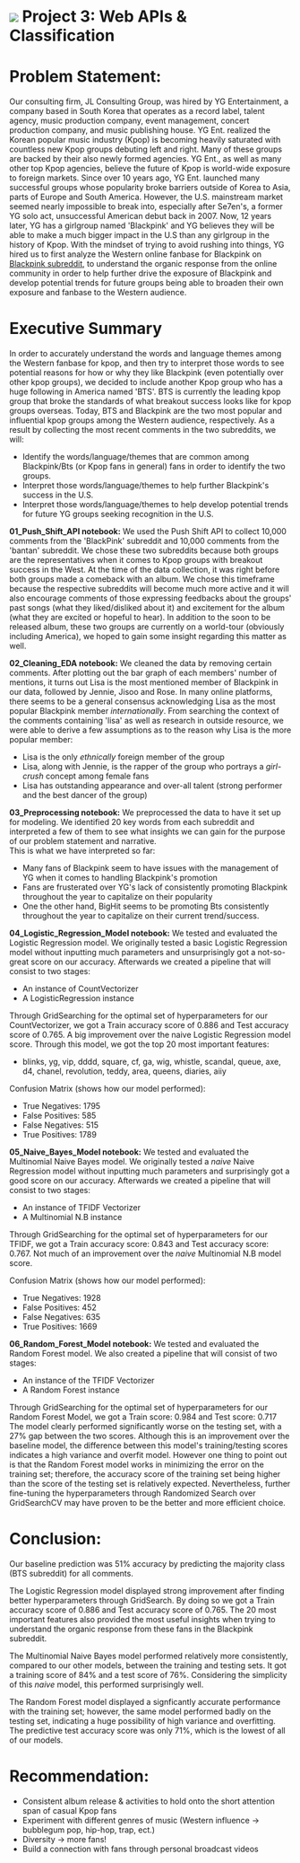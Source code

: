 # ![](https://ga-dash.s3.amazonaws.com/production/assets/logo-9f88ae6c9c3871690e33280fcf557f33.png) Project 3: Web APIs & Classification


# Problem Statement:


Our consulting firm, JL Consulting Group, was hired by YG Entertainment, a company based in South Korea that operates as a record label, talent agency, music production company, event management, concert production company, and music publishing house. YG Ent. realized the Korean popular music industry (Kpop) is becoming heavily saturated with countless new Kpop groups debuting left and right. Many of these groups are backed by their also newly formed agencies. YG Ent., as well as many other top Kpop agencies, believe the future of Kpop is world-wide exposure to foreign markets. Since over 10 years ago, YG Ent. launched many successful groups whose popularity broke barriers outside of Korea to Asia, parts of Europe and South America. However, the U.S. mainstream market seemed nearly impossible to break into, especially after Se7en's, a former YG solo act, unsuccessful American debut back in 2007. Now, 12 years later, YG has a girlgroup named 'Blackpink' and YG believes they will be able to make a much bigger impact in the U.S than any girlgroup in the history of Kpop. With the mindset of trying to avoid rushing into things, YG hired us to first analyze the Western online fanbase for Blackpink on [Blackpink subreddit](https://www.reddit.com/r/BlackPink/), to understand the organic response from the online community in order to help further drive the exposure of Blackpink and develop potential trends for future groups being able to broaden their own exposure and fanbase to the Western audience.


# Executive Summary

In order to accurately understand the words and language themes among the Western fanbase for kpop, and then try to interpret those words to see potential reasons for how or why they like Blackpink (even potentially over other kpop groups), we decided to include another Kpop group who has a huge following in America named 'BTS'. BTS is currently the leading kpop group that broke the standards of what breakout success looks like for kpop groups overseas. Today, BTS and Blackpink are the two most popular and influential kpop groups among the Western audience, respectively. As a result by collecting the most recent comments in the two subreddits, we will:

* Identify the words/language/themes that are common among Blackpink/Bts (or Kpop fans in general) fans in order to identify the two groups.
* Interpret those words/language/themes to help further Blackpink's success in the U.S.
* Interpret those words/language/themes to help develop potential trends for future YG groups seeking recognition in the U.S.

**01_Push_Shift_API notebook:**
We used the Push Shift API to collect 10,000 comments from the 'BlackPink' subreddit and 10,000 comments from the 'bantan' subreddit. We chose these two subreddits because both groups are the representatives when it comes to Kpop groups with breakout success in the West. At the time of the data collection, it was right before both groups made a comeback with an album. We chose this timeframe because the respective subreddits will become much more active and it will also encourage comments of those expressing feedbacks about the groups' past songs (what they liked/disliked about it) and excitement for the album (what they are excited or hopeful to hear). In addition to the soon to be released album, these two groups are currently on a world-tour (obviously including America), we hoped to gain some insight regarding this matter as well. 

**02_Cleaning_EDA notebook:**
We cleaned the data by removing certain comments. After plotting out the bar graph of each members' number of mentions, it turns out Lisa is the most mentioned member of Blackpink in our data, followed by Jennie, Jisoo and Rose. In many online platforms, there seems to be a general consensus acknowledging Lisa as the most popular Blackpink member *internationally*.
From searching the context of the comments containing 'lisa' as well as research in outside resource, we were able to derive a few assumptions as to the reason why Lisa is the more popular member:
* Lisa is the only *ethnically* foreign member of the group
* Lisa, along with Jennie, is the rapper of the group who portrays a *girl-crush* concept among female fans 
* Lisa has outstanding appearance and over-all talent (strong performer and the best dancer of the group)

**03_Preprocessing notebook:**
We preprocessed the data to have it set up for modeling. We identified 20 key words from each subreddit and interpreted a few of them to see what insights we can gain for the purpose of our problem statement and narrative.  
This is what we have interpreted so far:
* Many fans of Blackpink seem to have issues with the management of YG when it comes to handling Blackpink's promotion 
* Fans are frusterated over YG's lack of consistently promoting Blackpink throughout the year to capitalize on their popularity
* One the other hand, BigHit seems to be promoting Bts consistently throughout the year to capitalize on their current trend/success.

**04_Logistic_Regression_Model notebook:**
We tested and evaluated the Logistic Regression model. We originally tested a basic Logistic Regression model without inputting much parameters and unsurprisingly got a not-so-great score on our accuracy. Afterwards we created a pipeline that will consist to two stages:
* An instance of CountVectorizer
* A LogisticRegression instance

Through GridSearching for the optimal set of hyperparameters for our CountVectorizer, we got a Train accuracy score of 0.886 and
Test accuracy score of 0.765. A big improvement over the naive Logistic Regression model score. 
Through this model, we got the top 20 most important features:
* blinks, yg, vip, dddd, square, cf, ga, wig, whistle, scandal, queue, axe, d4, chanel, revolution, teddy, area, queens, diaries, aiiy

Confusion Matrix (shows how our model performed):
* True Negatives: 1795
* False Positives: 585
* False Negatives: 515
* True Positives: 1789

**05_Naive_Bayes_Model notebook:**
We tested and evaluated the Multinomial Naive Bayes model. We originally tested a *naive* Naive Regression model without inputting much parameters and surprisingly got a good score on our accuracy. Afterwards we created a pipeline that will consist to two stages:
* An instance of TFIDF Vectorizer
* A Multinomial N.B instance

Through GridSearching for the optimal set of hyperparameters for our TFIDF, we got a Train accuracy score: 0.843 and
Test accuracy score: 0.767. Not much of an improvement over the *naive* Multinomial N.B model score. 

Confusion Matrix (shows how our model performed):
* True Negatives: 1928
* False Positives: 452
* False Negatives: 635
* True Positives: 1669

**06_Random_Forest_Model notebook:**
We tested and evaluated the Random Forest model. We also created a pipeline that will consist of two stages:
* An instance of the TFIDF Vectorizer
* A Random Forest instance

Through GridSearching for the optimal set of hyperparameters for our Random Forest Model, we got a Train score: 0.984 and Test score: 0.717
The model clearly performed significantly worse on the testing set, with a 27% gap between the two scores. Although this is an improvement over the baseline model, the difference between this model's training/testing scores indicates a high variance and overfit model. However one thing to point out is that the Random Forest model works in minimizing the error on the training set; therefore, the accuracy score of the training set being higher than the score of the testing set is relatively expected. Nevertheless, further fine-tuning the hyperparameters through Randomized Search over GridSearchCV may have proven to be the better and more efficient choice. 

# Conclusion:
 
Our baseline prediction was 51% accuracy by predicting the majority class (BTS subreddit) for all comments.

The Logistic Regression model displayed strong improvement after finding better hyperparameters through GridSearch. By doing so we got a Train accuracy score of 0.886 and Test accuracy score of 0.765. The 20 most important features also provided the most useful insights when trying to understand the organic response from these fans in the Blackpink subreddit. 

The Multinomial Naive Bayes model performed relatively more consistently, compared to our other models, between the training and testing sets. It got a training score of 84% and a test score of 76%. Considering the simplicity of this *naive* model, this performed surprisingly well. 

The Random Forest model displayed a signficantly accurate performance with the training set; however, the same model performed badly on the testing set, indicating a huge possibility of high variance and overfitting. The predictive test accuracy score was only 71%, which is the lowest of all of our models.


# Recommendation:

* Consistent album release & activities to hold onto the short attention span of casual Kpop fans
* Experiment with different genres of music (Western influence → bubblegum pop, hip-hop, trap, ect.)
* Diversity → more fans!
* Build a connection with fans through personal broadcast videos 

